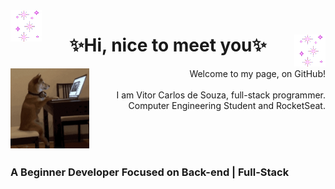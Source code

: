 <!-- APRESENTAÇÃO -->
<img align="left" src='.github/brilho.gif' alt="brilinho" width="10%">
<h1 align="center">✨Hi, nice to meet you✨
    <img align="right" >
    <img align="right" src='.github/brilho.gif' alt="brilinho" width="10%">

</h1>
<img align="left" src='.github/doge.gif' alt="brilinho" width="25%">
<p align="right">Welcome to my page, on GitHub!
<br>
    <br>
    I am Vitor Carlos de Souza, full-stack programmer.
    <br>
    Computer Engineering Student and RocketSeat.

<br><br><br><!--spacing-3x-->

<!-- FOCO... -->
<h3 align="Left">
    A Beginner Developer Focused on Back-end | Full-Stack
</h3>

<!--


**vitorcrl/vitorcrl** is a ✨ _special_ ✨ repository because its `README.md` (this file) appears on your GitHub profile.

Here are some ideas to get you started:

- 🔭 I’m currently working on ...
- 🌱 I’m currently learning ...
- 👯 I’m looking to collaborate on ...
- 🤔 I’m looking for help with ...
- 💬 Ask me about ...
- 📫 How to reach me: ...
- 😄 Pronouns: ...
- ⚡ Fun fact: ...
  -->
